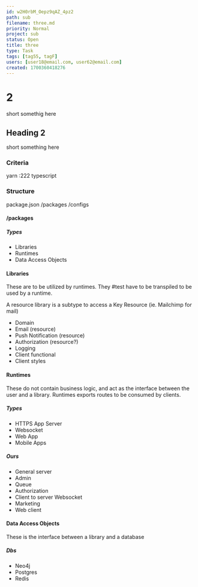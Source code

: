 ```yaml
---
id: w2H0rbM_Oepz9qAZ_4pz2
path: sub
filename: three.md
priority: Normal
project: sub
status: Open
title: three
type: Task
tags: [tag55, tagF]
users: [user18@email.com, user62@email.com]
created: 1700360418276
---
```

<!-- GENERATED WITH GITDOWN; DO NOT CHANGE -->

# 2

short somethig here

## Heading 2

short something here

### Criteria
yarn :222
typescript

### Structure
package.json
/packages
/configs

#### /packages 
##### Types
* Libraries
* Runtimes
* Data Access Objects

#### Libraries
These are to be utilized by runtimes.  They #test have to be transpiled to be used by a runtime.

A resource library is a subtype to access a Key Resource (ie. Mailchimp for mail)

* Domain
* Email (resource)
* Push Notification (resource)
* Authorization (resource?)
* Logging
* Client functional
* Client styles

#### Runtimes
These do not contain business logic, and act as the interface between the user and a library.  Runtimes exports routes to be consumed by clients.

##### Types
* HTTPS App Server
* Websocket
* Web App
* Mobile Apps


##### Ours
* General server
* Admin
* Queue
* Authorization
* Client to server Websocket
* Marketing
* Web client

#### Data Access Objects
These is the interface between a library and a database

##### Dbs
* Neo4j
* Postgres
* Redis